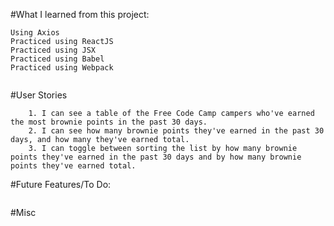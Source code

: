 #What I learned from this project:
 ```
 Using Axios
 Practiced using ReactJS
 Practiced using JSX
 Practiced using Babel 
 Practiced using Webpack

 
```
#User Stories
```
	1. I can see a table of the Free Code Camp campers who've earned the most brownie points in the past 30 days.
	2. I can see how many brownie points they've earned in the past 30 days, and how many they've earned total.
	3. I can toggle between sorting the list by how many brownie points they've earned in the past 30 days and by how many brownie points they've earned total.
```

#Future Features/To Do: 
  ```
  ```
  
#Misc